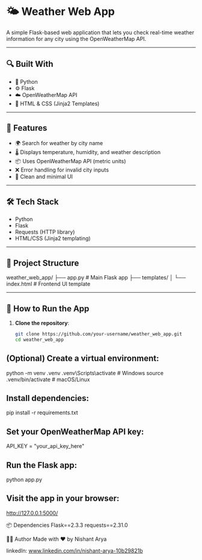 # 🌤️ Weather Web App

A simple Flask-based web application that lets you check real-time weather information for any city using the OpenWeatherMap API.

---

## 🔍 Built With

- 🐍 Python
- ⚙️ Flask
- ☁️ OpenWeatherMap API
- 🎨 HTML & CSS (Jinja2 Templates)

---

## 🚀 Features

- 🌍 Search for weather by city name
- 🌡️ Displays temperature, humidity, and weather description
- 📦 Uses OpenWeatherMap API (metric units)
- ❌ Error handling for invalid city inputs
- 🎨 Clean and minimal UI

---

## 🛠️ Tech Stack

- Python
- Flask
- Requests (HTTP library)
- HTML/CSS (Jinja2 templating)

---

## 📂 Project Structure

weather_web_app/
├── app.py # Main Flask app
├── templates/
│ └── index.html # Frontend UI template



---

## 🧪 How to Run the App

1. **Clone the repository**:

   ```bash
   git clone https://github.com/your-username/weather_web_app.git
   cd weather_web_app

## (Optional) Create a virtual environment:
python -m venv .venv
.venv\Scripts\activate       # Windows
source .venv/bin/activate    # macOS/Linux


## Install dependencies:
pip install -r requirements.txt


## Set your OpenWeatherMap API key:
API_KEY = "your_api_key_here"

## Run the Flask app:
python app.py

## Visit the app in your browser:
http://127.0.0.1:5000/

📦 Dependencies
Flask==2.3.3
requests==2.31.0

👨‍💻 Author
Made with ❤️ by Nishant Arya

linkedIn: www.linkedin.com/in/nishant-arya-10b29821b

